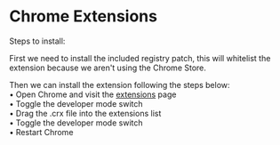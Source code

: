 # Chrome Extensions

Steps to install:

First we need to install the included registry patch, this will whitelist the extension because we aren't using the Chrome Store.

Then we can install the extension following the steps below:<br>
• Open Chrome and visit the <a href="chrome://extensions">extensions</a> page <br>
• Toggle the developer mode switch <br>
• Drag the .crx file into the extensions list <br>
• Toggle the developer mode switch <br>
• Restart Chrome <br>
